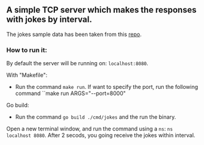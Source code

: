 ## A simple TCP server which makes the responses with jokes by interval.

The jokes sample data has been taken from this [repo](https://github.com/kylecs/jokes-dataset-json).

### How to run it:
By default the server will be running on: ``localhost:8080``.

With "Makefile":
- Run the command ``make run``. If want to specify the port, run the following command ``make run ARGS="--port=8000"

Go build:
- Run the command ``go build ./cmd/jokes`` and the run the binary.

Open a new terminal window, and run the command using a ``ns``: ``ns localhost 8080``. After 2 secods, you going receive the jokes within interval.
